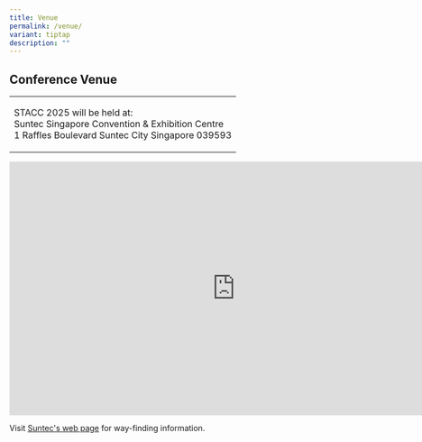 ```yaml
---
title: Venue
permalink: /venue/
variant: tiptap
description: ""
---
```

<h2>Conference Venue</h2>
<table style="minWidth: 25px">
<colgroup>
<col>
</colgroup>
<tbody>
<tr>
<td rowspan="1" colspan="1">
<p>STACC 2025 will be held at:
<br>Suntec Singapore Convention &amp; Exhibition Centre
<br>1 Raffles Boulevard Suntec City Singapore 039593</p>
</td>
</tr>
</tbody>
</table>
<p></p>
<div class="iframe-wrapper">
<iframe style="border:0;" height="450" width="800" allowfullscreen="true" frameborder="0" src="https://www.google.com/maps/embed?pb=!1m18!1m12!1m3!1d3988.760096951402!2d103.85704141475734!3d1.2933763620899517!2m3!1f0!2f0!3f0!3m2!1i1024!2i768!4f13.1!3m3!1m2!1s0x31da190f39ef1be1%3A0x9cc6b74760c38033!2sSuntec%20Singapore%20Convention%20%26%20Exhibition%20Centre!5e0!3m2!1sen!2ssg!4v1694706591100!5m2!1sen!2ssg"></iframe>
</div>
<p>Visit <a href="https://www.suntecsingapore.com/visit" rel="noopener nofollow" target="_blank">Suntec's web page</a> for
way-finding information.</p>
<p></p>